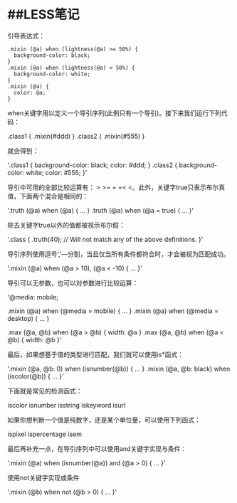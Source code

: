 ##LESS笔记
===
引导表达式：

```
.mixin (@a) when (lightness(@a) >= 50%) {
  background-color: black;
}
.mixin (@a) when (lightness(@a) < 50%) {
  background-color: white;
}
.mixin (@a) {
  color: @a;
}
```

when关键字用以定义一个导引序列(此例只有一个导引)。接下来我们运行下列代码：

  .class1 { .mixin(#ddd) }
  .class2 { .mixin(#555) }

就会得到：

'.class1 {
  background-color: black;
  color: #ddd;
 }
 .class2 {
  background-color: white;
  color: #555;
 }'

导引中可用的全部比较运算有： > >= = =< <。此外，关键字true只表示布尔真值，下面两个混合是相同的：

'.truth (@a) when (@a) { ... }
.truth (@a) when (@a = true) { ... }'

除去关键字true以外的值都被视示布尔假：

'.class {
  .truth(40); // Will not match any of the above definitions.
}'

导引序列使用逗号‘,’—分割，当且仅当所有条件都符合时，才会被视为匹配成功。

'.mixin (@a) when (@a > 10), (@a < -10) { ... }'

导引可以无参数，也可以对参数进行比较运算：

'@media: mobile;

.mixin (@a) when (@media = mobile) { ... }
.mixin (@a) when (@media = desktop) { ... }

.max (@a, @b) when (@a > @b) { width: @a }
.max (@a, @b) when (@a < @b) { width: @b }'

最后，如果想基于值的类型进行匹配，我们就可以使用is*函式：

'.mixin (@a, @b: 0) when (isnumber(@b)) { ... }
.mixin (@a, @b: black) when (iscolor(@b)) { ... }'

下面就是常见的检测函式：

iscolor
isnumber
isstring
iskeyword
isurl

如果你想判断一个值是纯数字，还是某个单位量，可以使用下列函式：

ispixel
ispercentage
isem

最后再补充一点，在导引序列中可以使用and关键字实现与条件：

'.mixin (@a) when (isnumber(@a)) and (@a > 0) { ... }'

使用not关键字实现或条件

'.mixin (@b) when not (@b > 0) { ... }'
